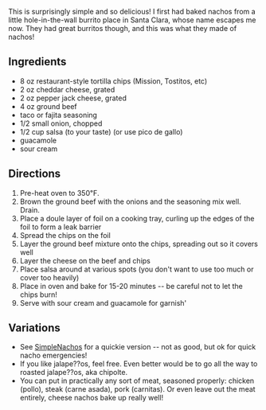 <div id="wikitext">

This is surprisingly simple and so delicious! I first had baked nachos
from a little hole-in-the-wall burrito place in Santa Clara, whose name
escapes me now. They had great burritos though, and this was what they
made of nachos!

<div class="vspace">

</div>

Ingredients
-----------

-   8 oz restaurant-style tortilla chips (Mission, Tostitos, etc)
-   2 oz cheddar cheese, grated
-   2 oz pepper jack cheese, grated
-   4 oz ground beef
-   taco or fajita seasoning
-   1/2 small onion, chopped
-   1/2 cup salsa (to your taste) (or use pico de gallo)
-   guacamole
-   sour cream

<div class="vspace">

</div>

Directions
----------

1.  Pre-heat oven to 350℉.
2.  Brown the ground beef with the onions and the seasoning mix well.
    Drain.
3.  Place a doule layer of foil on a cooking tray, curling up the edges
    of the foil to form a leak barrier
4.  Spread the chips on the foil
5.  Layer the ground beef mixture onto the chips, spreading out so it
    covers well
6.  Layer the cheese on the beef and chips
7.  Place salsa around at various spots (you don't want to use too much
    or cover too heavily)
8.  Place in oven and bake for 15-20 minutes -- be careful not to let
    the chips burn!
9.  Serve with sour cream and guacamole for garnish'

<div class="vspace">

</div>

Variations
----------

-   See <span
    class="wikiword">[SimpleNachos](http://wiki.tamouse.org?n=Recipes.SimpleNachos?action=print)</span>
    for a quickie version -- not as good, but ok for quick nacho
    emergencies!
-   If you like jalape??os, feel free. Even better would be to go all
    the way to roasted jalape??os, aka chipolte.
-   You can put in practically any sort of meat, seasoned properly:
    chicken (pollo), steak (carne asada), pork (carnitas). Or even leave
    out the meat entirely, cheese nachos bake up really well!

<div class="vspace">

</div>

</div>

